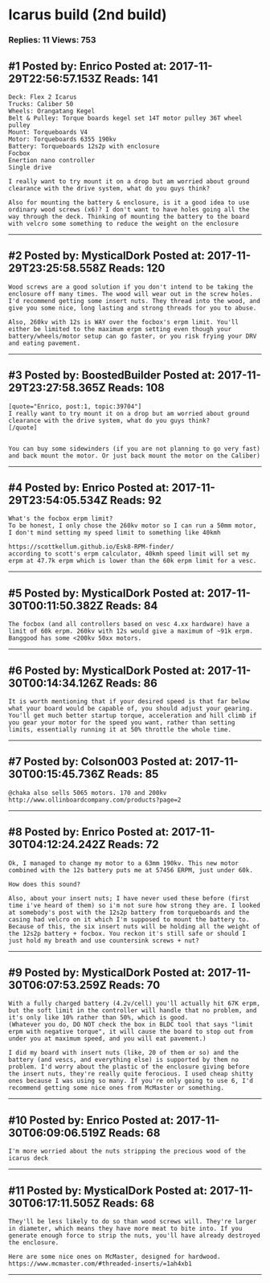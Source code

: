 # Icarus build (2nd build)

### Replies: 11 Views: 753

## \#1 Posted by: Enrico Posted at: 2017-11-29T22:56:57.153Z Reads: 141

```
Deck: Flex 2 Icarus
Trucks: Caliber 50 
Wheels: Orangatang Kegel
Belt & Pulley: Torque boards kegel set 14T motor pulley 36T wheel pulley
Mount: Torqueboards V4
Motor: Torqueboards 6355 190kv
Battery: Torqueboards 12s2p with enclosure
Focbox
Enertion nano controller
Single drive

I really want to try mount it on a drop but am worried about ground clearance with the drive system, what do you guys think?

Also for mounting the battery & enclosure, is it a good idea to use ordinary wood screws (x6)? I don't want to have holes going all the way through the deck. Thinking of mounting the battery to the board with velcro some something to reduce the weight on the enclosure
```

---
## \#2 Posted by: MysticalDork Posted at: 2017-11-29T23:25:58.558Z Reads: 120

```
Wood screws are a good solution if you don't intend to be taking the enclosure off many times. The wood will wear out in the screw holes. I'd recommend getting some insert nuts. They thread into the wood, and give you some nice, long lasting and strong threads for you to abuse.

Also, 260kv with 12s is WAY over the focbox's erpm limit. You'll either be limited to the maximum erpm setting even though your battery/wheels/motor setup can go faster, or you risk frying your DRV and eating pavement.
```

---
## \#3 Posted by: BoostedBuilder Posted at: 2017-11-29T23:27:58.365Z Reads: 108

```
[quote="Enrico, post:1, topic:39704"]
I really want to try mount it on a drop but am worried about ground clearance with the drive system, what do you guys think?
[/quote]


You can buy some sidewinders (if you are not planning to go very fast) and back mount the motor. Or just back mount the motor on the Caliber)
```

---
## \#4 Posted by: Enrico Posted at: 2017-11-29T23:54:05.534Z Reads: 92

```
What's the focbox erpm limit? 
To be honest, I only chose the 260kv motor so I can run a 50mm motor, I don't mind setting my speed limit to something like 40kmh

https://scottkellum.github.io/Esk8-RPM-finder/
according to scott's erpm calculator, 40kmh speed limit will set my erpm at 47.7k erpm which is lower than the 60k erpm limit for a vesc.
```

---
## \#5 Posted by: MysticalDork Posted at: 2017-11-30T00:11:50.382Z Reads: 84

```
The focbox (and all controllers based on vesc 4.xx hardware) have a limit of 60k erpm. 260kv with 12s would give a maximum of ~91k erpm. Banggood has some <200kv 50xx motors.
```

---
## \#6 Posted by: MysticalDork Posted at: 2017-11-30T00:14:34.126Z Reads: 86

```
It is worth mentioning that if your desired speed is that far below what your board would be capable of, you should adjust your gearing. You'll get much better startup torque, acceleration and hill climb if you gear your motor for the speed you want, rather than setting limits, essentially running it at 50% throttle the whole time.
```

---
## \#7 Posted by: Colson003 Posted at: 2017-11-30T00:15:45.736Z Reads: 85

```
@chaka also sells 5065 motors. 170 and 200kv http://www.ollinboardcompany.com/products?page=2
```

---
## \#8 Posted by: Enrico Posted at: 2017-11-30T04:12:24.242Z Reads: 72

```
Ok, I managed to change my motor to a 63mm 190kv. This new motor combined with the 12s battery puts me at 57456 ERPM, just under 60k. 

How does this sound?

Also, about your insert nuts; I have never used these before (first time i've heard of them) so i'm not sure how strong they are. I looked at somebody's post with the 12s2p battery from torqueboards and the casing had velcro on it which I'm supposed to mount the battery to. Because of this, the six insert nuts will be holding all the weight of the 12s2p battery + focbox. You reckon it's still safe or should I just hold my breath and use countersink screws + nut?
```

---
## \#9 Posted by: MysticalDork Posted at: 2017-11-30T06:07:53.259Z Reads: 70

```
With a fully charged battery (4.2v/cell) you'll actually hit 67K erpm, but the soft limit in the controller will handle that no problem, and it's only like 10% rather than 50%, which is good. 
(Whatever you do, DO NOT check the box in BLDC tool that says "limit erpm with negative torque", it will cause the board to stop out from under you at maximum speed, and you will eat pavement.)

I did my board with insert nuts (like, 20 of them or so) and the battery (and vescs, and everything else) is supported by them no problem. I'd worry about the plastic of the enclosure giving before the insert nuts, they're really quite ferocious. I used cheap shitty ones because I was using so many. If you're only going to use 6, I'd recommend getting some nice ones from McMaster or something.
```

---
## \#10 Posted by: Enrico Posted at: 2017-11-30T06:09:06.519Z Reads: 68

```
I'm more worried about the nuts stripping the precious wood of the icarus deck
```

---
## \#11 Posted by: MysticalDork Posted at: 2017-11-30T06:17:11.505Z Reads: 68

```
They'll be less likely to do so than wood screws will. They're larger in diameter, which means they have more meat to bite into. If you generate enough force to strip the nuts, you'll have already destroyed the enclosure.

Here are some nice ones on McMaster, designed for hardwood. https://www.mcmaster.com/#threaded-inserts/=1ah4xb1
```

---
